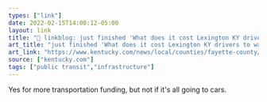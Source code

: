 ```yaml
---
types: ["link"]
date: 2022-02-15T14:00:12-05:00
layout: link
title: "🔗 linkblog: just finished 'What does it cost Lexington KY drivers to wait in traffic? | Lexington Herald Leader'"
art_title: "just finished 'What does it cost Lexington KY drivers to wait in traffic? | Lexington Herald Leader"
art_link: "https://www.kentucky.com/news/local/counties/fayette-county/article258418128.html"
source: ["kentucky.com"]
tags: ["public transit","infrastructure"]
---
```

Yes for more transportation funding, but not if it's all going to cars.
